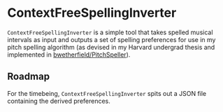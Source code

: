 # ContextFreeSpellingInverter

`ContextFreeSpellingInverter` is a simple tool that takes spelled musical intervals as input and outputs a set of spelling preferences for use in my pitch spelling algorithm (as devised in my Harvard undergrad thesis and implemented in [bwetherfield/PitchSpeller](https://github.com/bwetherfield/PitchSpeller)).

## Roadmap

For the timebeing, `ContextFreeSpellingInverter` spits out a JSON file containing the derived preferences. 
